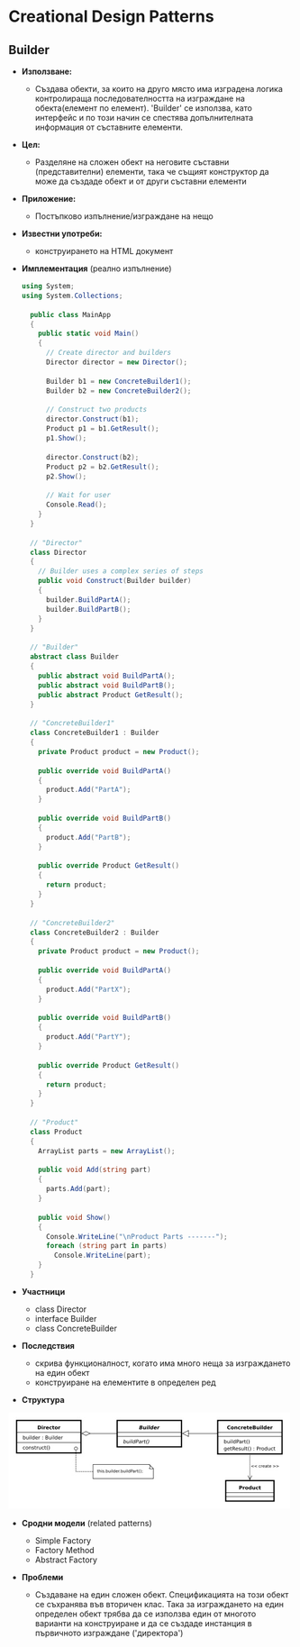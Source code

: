 # Creational Design Patterns

## Builder

* **Използване:**
	- Създава обекти, за които на друго място има изградена логика контролираща последователността на изграждане на обекта(елемент по елемент). 'Builder' се използва, като интерфейс и по този начин се спестява допълнителната информация от съставните елементи.

* **Цел:**
	- Разделяне на сложен обект на неговите съставни (представителни) елементи, така че същият конструктор да може да създаде обект и от други съставни елементи

* **Приложение:**
	- Постъпково изпълнение/изграждане на нещо

* **Известни употреби:**
	- конструирането на HTML документ

* **Имплементация** (реално изпълнение)

	~~~c#
	using System;
	using System.Collections;

	  public class MainApp
	  {
	    public static void Main()
	    { 
	      // Create director and builders 
	      Director director = new Director();

	      Builder b1 = new ConcreteBuilder1();
	      Builder b2 = new ConcreteBuilder2();

	      // Construct two products 
	      director.Construct(b1);
	      Product p1 = b1.GetResult();
	      p1.Show();

	      director.Construct(b2);
	      Product p2 = b2.GetResult();
	      p2.Show();

	      // Wait for user 
	      Console.Read();
	    }
	  }

	  // "Director" 
	  class Director
	  {
	    // Builder uses a complex series of steps 
	    public void Construct(Builder builder)
	    {
	      builder.BuildPartA();
	      builder.BuildPartB();
	    }
	  }

	  // "Builder" 
	  abstract class Builder
	  {
	    public abstract void BuildPartA();
	    public abstract void BuildPartB();
	    public abstract Product GetResult();
	  }

	  // "ConcreteBuilder1" 
	  class ConcreteBuilder1 : Builder
	  {
	    private Product product = new Product();

	    public override void BuildPartA()
	    {
	      product.Add("PartA");
	    }

	    public override void BuildPartB()
	    {
	      product.Add("PartB");
	    }

	    public override Product GetResult()
	    {
	      return product;
	    }
	  }

	  // "ConcreteBuilder2" 
	  class ConcreteBuilder2 : Builder
	  {
	    private Product product = new Product();

	    public override void BuildPartA()
	    {
	      product.Add("PartX");
	    }

	    public override void BuildPartB()
	    {
	      product.Add("PartY");
	    }

	    public override Product GetResult()
	    {
	      return product;
	    }
	  }

	  // "Product" 
	  class Product
	  {
	    ArrayList parts = new ArrayList();

	    public void Add(string part)
	    {
	      parts.Add(part);
	    }

	    public void Show()
	    {
	      Console.WriteLine("\nProduct Parts -------");
	      foreach (string part in parts)
	        Console.WriteLine(part);
	    }
	  }
	~~~

* **Участници**
	- class Director
	- interface Builder
	- class ConcreteBuilder

* **Последствия**
	* скрива функционалност, когато има много неща за изграждането на един обект
	* конструиране на елементите в определен ред

* **Структура**

![Builder](images/Builder.jpg "Builder - UML diagram")

* **Сродни модели** (related patterns)
	+ Simple Factory
	+ Factory Method
	+ Abstract Factory

* **Проблеми**
	- Създаване на един сложен обект. Спецификацията на този обект се съхранява във вторичен клас. Така за изграждането на един определен обект трябва да се използва един от многото варианти на конструиране и да се създаде инстанция в първичното изграждане ('директора')